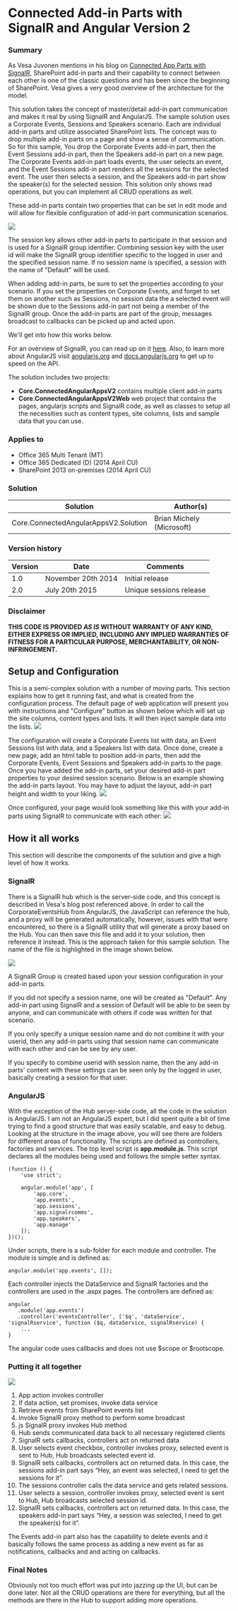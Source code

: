 # Connected Add-in Parts with SignalR and Angular Version 2 #

### Summary ###
As Vesa Juvonen mentions in his blog on [Connected App Parts with SignalR](http://blogs.msdn.com/b/vesku/archive/2014/05/14/connected-sharepoint-app-parts-with-signalr.aspx), SharePoint add-in parts and their capability to connect between each other  is one of the classic questions and has been since the beginning of SharePoint. Vesa gives a very good overview of the architecture for the model.

This solution takes the concept of master/detail add-in part communication and makes it real by using SignalR and AngularJS. The sample solution uses a Corporate Events, Sessions and Speakers scenario. Each are individual add-in parts and utilize associated SharePoint lists. The concept was to drop multiple add-in parts on a page and show a sense of communication. So for this sample, You drop the Corporate Events add-in part, then the Event Sessions add-in part, then the Speakers add-in part on a new page. The Corporate Events add-in part loads events, the user selects an event, and the Event Sessions add-in part renders all the sessions for the selected event. The user then selects a session, and the Speakers add-in part show the speaker(s) for the selected session. This solution only shows read operations, but you can implement all CRUD operations as well.

These add-in parts contain two properties that can be set in edit mode and will allow for flexible configuration of add-in part communication scenarios.

![](http://i.imgur.com/gg6fQGq.jpg)

The session key allows other add-in parts to participate in that session and is used for a SignalR group identifier. Combining session key with the user id will make the SignalR group identifier specific to the logged in user and the specified session name. If no session name is specified, a session with the name of "Default" will be used.

When adding add-in parts, be sure to set the properties according to your scenario. If you set the properties on Corporate Events, and forget to set them on another such as Sessions, no session data the a selected event will be shown due to the Sessions add-in part not being a member of the SignalR group. Once the add-in parts are part of the group, messages broadcast to callbacks can be picked up and acted upon.


We'll get into how this works below.


For an overview of SignalR, you can read up on it [here](http://www.asp.net/signalr/overview/getting-started/introduction-to-signalr). Also, to learn more about AngularJS visit [angularjs.org](http://www.angularjs.org) and [docs.angularjs.org](http://docs.angularjs.org) to get up to speed on the API.

The solution includes two projects:

- **Core.ConnectedAngularAppsV2** contains multiple client add-in parts
- **Core.ConnectedAngularAppsV2Web** web project that contains the pages, angularjs scripts and SignalR code, as well as classes to setup all the necessities such as content types, site columns, lists and sample data that you can use.

### Applies to ###
-  Office 365 Multi Tenant (MT)
-  Office 365 Dedicated (D) (2014 April CU)
-  SharePoint 2013 on-premises (2014 April CU)

### Solution ###
Solution | Author(s)
---------|----------
Core.ConnectedAngularAppsV2.Solution | Brian Michely (Microsoft)

### Version history ###
Version  | Date | Comments
---------| -----| --------
1.0  | November 20th 2014 | Initial release
2.0  | July 20th 2015  | Unique sessions release

### Disclaimer ###
**THIS CODE IS PROVIDED *AS IS* WITHOUT WARRANTY OF ANY KIND, EITHER EXPRESS OR IMPLIED, INCLUDING ANY IMPLIED WARRANTIES OF FITNESS FOR A PARTICULAR PURPOSE, MERCHANTABILITY, OR NON-INFRINGEMENT.**

## Setup and Configuration ##
This is a semi-complex solution with a number of moving parts. This section explains how to get it running fast, and what is created from the configuration process. The default page of web application will present you with instructions and "Configure" button as shown below which will set up the site columns, content types and lists. It will then inject sample data into the lists.
![](http://i.imgur.com/ONIhhoW.jpg)

The configuration will create a Corporate Events list with data, an Event Sessions list with data, and a Speakers list with data. Once done, create a new page, add an html table to position add-in parts, then add the Corporate Events, Event Sessions and Speakers add-in parts to the page. Once you have added the add-in parts, set your desired add-in part properties to your desired session scenario. Below is an example showing the add-in parts layout. You may have to adjust the layout, add-in part height and width to your liking.
![](http://i.imgur.com/xNHjUgc.jpg)

Once configured, your page would look something like this with your add-in parts using SignalR to communicate with each other:
![](http://i.imgur.com/jxWAc86.jpg)

## How it all works ##
This section will describe the components of the solution and give a high level of how it works.

### SignalR ###
There is a SignalR hub which is the server-side code, and this concept is described in Vesa's blog post referenced above. In order to call the CorporateEventsHub from AngularJS, the JavaScript can reference the hub, and a proxy will be generated automatically, however, issues with that were encountered, so there is a SignalR utility that will generate a proxy based on the Hub. You can then save this file and add it to your solution, then reference it instead. This is the approach taken for this sample solution. The name of the file is highlighted in the image shown below.

![](http://i.imgur.com/7xzdI3F.png)

A SignalR Group is created based upon your session configuration in your add-in parts. 

If you did not specify a session name, one will be created as "Default". Any add-in part using SignalR and a session of Default will be able to be seen by anyone, and can communicate with others if code was written for that scenario.

If you only specify a unique session name and do not combine it with your userid, then any add-in parts using that session name can communicate with each other and can be see by any user.

If you specify to combine userid with session name, then the any add-in parts' content with these settings can be seen only by the logged in user, basically creating a session for that user.

### AngularJS ###
With the exception of the Hub server-side code, all the code in the solution is AngularJS. I am not an AngularJS expert, but I did spent quite a bit of time trying to find a good structure that was easily scalable, and easy to debug. Looking at the structure in the image above, you will see there are folders for different areas of functionality. The scripts are defined as controllers, factories and services. The top level script is **app.module.js**. This script declares all the modules being used and follows the simple setter syntax.

    (function () {
    	'use strict';
    
    	angular.module('app', [
    		'app.core',
    		'app.events',
    		'app.sessions',
    		'app.signalrcomms',
    		'app.speakers',
    		'app.manage'
    	]);
    })();
    
Under scripts, there is a sub-folder for each module and controller. The module is simple and is defined as:
        
    angular.module('app.events', []);
    
Each controller injects the DataService and  SignalR factories and the controllers are used in the .aspx pages. The controllers are defined as:

    angular
       .module('app.events')
       .controller('eventsController', ['$q', 'dataService', 'signalRservice', function ($q, dataService, signalRservice) {
    	...
    }

The angular code uses callbacks and does not use $scope or $rootscope. 

### Putting it all together ###

![](http://i.imgur.com/htNrj4J.png)

1. App action invokes controller
2. If data action, set promises, invoke data service
3. Retrieve events from SharePoint events list
4. Invoke SignalR proxy method to perform some broadcast
5. js SignalR proxy invokes Hub method
6. Hub sends communicated data back to all necessary registered clients
7. SignalR sets callbacks, controllers act on returned data
8. User selects event checkbox, controller invokes proxy, selected event is sent to Hub, Hub broadcasts selected event id.
9. SignalR sets callbacks, controllers act on returned data. In this case, the sessions add-in part says “Hey, an event was selected, I need to get the sessions for it”.
10. The sessions controller calls the data service and gets related sessions.
11. User selects a session, controller invokes proxy, selected event is sent to Hub, Hub broadcasts selected session id.
12. SignalR sets callbacks, controllers act on returned data. In this case, the speakers add-in part says “Hey, a session was selected, I need to get the speaker(s) for it”.

The Events add-in part also has the capability to delete events and it basically follows the same process as adding a new event as far as notifications, callbacks and and acting on callbacks.

### Final Notes ###
Obviously not too much effort was put into jazzing up the UI, but can be done later.
Not all the CRUD operations are there for everything, but all the methods are there in the Hub to support adding more operations.

